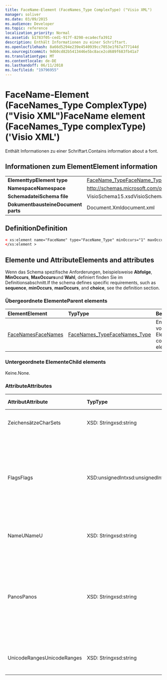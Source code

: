 ```yaml
---
title: FaceName-Element (FaceNames_Type ComplexType) ("Visio XML")
manager: soliver
ms.date: 03/09/2015
ms.audience: Developer
ms.topic: reference
localization_priority: Normal
ms.assetid: b1783f05-ced1-917f-8298-eca4ecfa3912
description: Enthält Informationen zu einer Schriftart.
ms.openlocfilehash: 8a66d5294e239e4540939cc7053e1f67a777144d
ms.sourcegitcommit: 9d60cd82b5413446e5bc8ace2cd689f683fb41a7
ms.translationtype: MT
ms.contentlocale: de-DE
ms.lasthandoff: 06/11/2018
ms.locfileid: "19796955"
---
```

# <a name="facename-element-facenamestype-complextype-visio-xml"></a><span data-ttu-id="ff120-103">FaceName-Element (FaceNames_Type ComplexType) ("Visio XML")</span><span class="sxs-lookup"><span data-stu-id="ff120-103">FaceName element (FaceNames_Type complexType) ('Visio XML')</span></span>

<span data-ttu-id="ff120-104">Enthält Informationen zu einer Schriftart.</span><span class="sxs-lookup"><span data-stu-id="ff120-104">Contains information about a font.</span></span>
  
## <a name="element-information"></a><span data-ttu-id="ff120-105">Informationen zum Element</span><span class="sxs-lookup"><span data-stu-id="ff120-105">Element information</span></span>

|||
|:-----|:-----|
|<span data-ttu-id="ff120-106">**Elementtyp**</span><span class="sxs-lookup"><span data-stu-id="ff120-106">**Element type**</span></span> <br/> |[<span data-ttu-id="ff120-107">FaceName_Type</span><span class="sxs-lookup"><span data-stu-id="ff120-107">FaceName_Type</span></span>](facename_type-complextypevisio-xml.md) <br/> |
|<span data-ttu-id="ff120-108">**Namespace**</span><span class="sxs-lookup"><span data-stu-id="ff120-108">**Namespace**</span></span> <br/> |http://schemas.microsoft.com/office/visio/2012/main  <br/> |
|<span data-ttu-id="ff120-109">**Schemadatei**</span><span class="sxs-lookup"><span data-stu-id="ff120-109">**Schema file**</span></span> <br/> |<span data-ttu-id="ff120-110">VisioSchema15.xsd</span><span class="sxs-lookup"><span data-stu-id="ff120-110">VisioSchema15.xsd</span></span>  <br/> |
|<span data-ttu-id="ff120-111">**Dokumentbausteine**</span><span class="sxs-lookup"><span data-stu-id="ff120-111">**Document parts**</span></span> <br/> |<span data-ttu-id="ff120-112">Document.Xml</span><span class="sxs-lookup"><span data-stu-id="ff120-112">document.xml</span></span>  <br/> |
   
## <a name="definition"></a><span data-ttu-id="ff120-113">Definition</span><span class="sxs-lookup"><span data-stu-id="ff120-113">Definition</span></span>

```XML
< xs:element name="FaceName" type="FaceName_Type" minOccurs="1" maxOccurs="unbounded" >
</xs:element > 
```

## <a name="elements-and-attributes"></a><span data-ttu-id="ff120-114">Elemente und Attribute</span><span class="sxs-lookup"><span data-stu-id="ff120-114">Elements and attributes</span></span>

<span data-ttu-id="ff120-115">Wenn das Schema spezifische Anforderungen, beispielsweise **Abfolge**, **MinOccurs**, **MaxOccurs**und **Wahl**, definiert finden Sie im Definitionsabschnitt.</span><span class="sxs-lookup"><span data-stu-id="ff120-115">If the schema defines specific requirements, such as **sequence**, **minOccurs**, **maxOccurs**, and **choice**, see the definition section.</span></span> 
  
### <a name="parent-elements"></a><span data-ttu-id="ff120-116">Übergeordnete Elemente</span><span class="sxs-lookup"><span data-stu-id="ff120-116">Parent elements</span></span>

|<span data-ttu-id="ff120-117">**Element**</span><span class="sxs-lookup"><span data-stu-id="ff120-117">**Element**</span></span>|<span data-ttu-id="ff120-118">**Typ**</span><span class="sxs-lookup"><span data-stu-id="ff120-118">**Type**</span></span>|<span data-ttu-id="ff120-119">**Beschreibung**</span><span class="sxs-lookup"><span data-stu-id="ff120-119">**Description**</span></span>|
|:-----|:-----|:-----|
|[<span data-ttu-id="ff120-120">FaceNames</span><span class="sxs-lookup"><span data-stu-id="ff120-120">FaceNames</span></span>](facenames-element-visiodocument_type-complextypevisio-xml.md) <br/> |[<span data-ttu-id="ff120-121">FaceNames_Type</span><span class="sxs-lookup"><span data-stu-id="ff120-121">FaceNames_Type</span></span>](facenames_type-complextypevisio-xml.md) <br/> |<span data-ttu-id="ff120-122">Enthält eine Auflistung von **FaceName** -Elementen.</span><span class="sxs-lookup"><span data-stu-id="ff120-122">Contains a collection of **FaceName** elements.</span></span>  <br/> |
   
### <a name="child-elements"></a><span data-ttu-id="ff120-123">Untergeordnete Elemente</span><span class="sxs-lookup"><span data-stu-id="ff120-123">Child elements</span></span>

<span data-ttu-id="ff120-124">Keine.</span><span class="sxs-lookup"><span data-stu-id="ff120-124">None.</span></span>
  
### <a name="attributes"></a><span data-ttu-id="ff120-125">Attribute</span><span class="sxs-lookup"><span data-stu-id="ff120-125">Attributes</span></span>

|<span data-ttu-id="ff120-126">**Attribut**</span><span class="sxs-lookup"><span data-stu-id="ff120-126">**Attribute**</span></span>|<span data-ttu-id="ff120-127">**Typ**</span><span class="sxs-lookup"><span data-stu-id="ff120-127">**Type**</span></span>|<span data-ttu-id="ff120-128">**Erforderlich**</span><span class="sxs-lookup"><span data-stu-id="ff120-128">**Required**</span></span>|<span data-ttu-id="ff120-129">**Beschreibung**</span><span class="sxs-lookup"><span data-stu-id="ff120-129">**Description**</span></span>|<span data-ttu-id="ff120-130">**Mögliche Werte**</span><span class="sxs-lookup"><span data-stu-id="ff120-130">**Possible values**</span></span>|
|:-----|:-----|:-----|:-----|:-----|
|<span data-ttu-id="ff120-131">Zeichensätze</span><span class="sxs-lookup"><span data-stu-id="ff120-131">CharSets</span></span>  <br/> |<span data-ttu-id="ff120-132">XSD: String</span><span class="sxs-lookup"><span data-stu-id="ff120-132">xsd:string</span></span>  <br/> |<span data-ttu-id="ff120-133">Optional</span><span class="sxs-lookup"><span data-stu-id="ff120-133">optional</span></span>  <br/> |<span data-ttu-id="ff120-134">Unterstützte Zeichensätze der Schriftart.</span><span class="sxs-lookup"><span data-stu-id="ff120-134">The supported character sets of the font.</span></span>  <br/> |<span data-ttu-id="ff120-135">Werte des Typs xsd: String.</span><span class="sxs-lookup"><span data-stu-id="ff120-135">Values of the xsd:string type.</span></span>  <br/> |
|<span data-ttu-id="ff120-136">Flags</span><span class="sxs-lookup"><span data-stu-id="ff120-136">Flags</span></span>  <br/> |<span data-ttu-id="ff120-137">XSD:unsignedInt</span><span class="sxs-lookup"><span data-stu-id="ff120-137">xsd:unsignedInt</span></span>  <br/> |<span data-ttu-id="ff120-138">Optional</span><span class="sxs-lookup"><span data-stu-id="ff120-138">optional</span></span>  <br/> |<span data-ttu-id="ff120-139">Flags, die Folgendes angeben: fehlende Schriftart, Standardschriftart, asiatischen Schriftart, komplexe Schriftart, vertikalen Schriftart und der Schriftarttyp.</span><span class="sxs-lookup"><span data-stu-id="ff120-139">Flags that indicate the following: missing font, default font, asian font, complex font, vertical font, and font type.</span></span>  <br/> |<span data-ttu-id="ff120-140">Werte des Typs Xsd:unsignedInt.</span><span class="sxs-lookup"><span data-stu-id="ff120-140">Values of the xsd:unsignedInt type.</span></span>  <br/> |
|<span data-ttu-id="ff120-141">NameU</span><span class="sxs-lookup"><span data-stu-id="ff120-141">NameU</span></span>  <br/> |<span data-ttu-id="ff120-142">XSD: String</span><span class="sxs-lookup"><span data-stu-id="ff120-142">xsd:string</span></span>  <br/> |<span data-ttu-id="ff120-143">erforderlich</span><span class="sxs-lookup"><span data-stu-id="ff120-143">required</span></span>  <br/> |<span data-ttu-id="ff120-144">Der Name der Schriftart als UTF-16 Unicode-Zeichenfolge.</span><span class="sxs-lookup"><span data-stu-id="ff120-144">The name of the font as a UTF-16 Unicode string.</span></span>  <br/> ||
|<span data-ttu-id="ff120-145">Panos</span><span class="sxs-lookup"><span data-stu-id="ff120-145">Panos</span></span>  <br/> |<span data-ttu-id="ff120-146">XSD: String</span><span class="sxs-lookup"><span data-stu-id="ff120-146">xsd:string</span></span>  <br/> |<span data-ttu-id="ff120-147">Optional</span><span class="sxs-lookup"><span data-stu-id="ff120-147">optional</span></span>  <br/> |<span data-ttu-id="ff120-148">Die Panose Signatur für die Schriftart.</span><span class="sxs-lookup"><span data-stu-id="ff120-148">The panose signature for the font.</span></span> <span data-ttu-id="ff120-149">Panose ist ein Klassifizierungssystem für Schriftarten, die anhand ihrer visuellen Merkmale kategorisiert.</span><span class="sxs-lookup"><span data-stu-id="ff120-149">Panose is a classification system for typefaces that categorizes them based upon their visual characteristics.</span></span>  <br/> |<span data-ttu-id="ff120-150">Werte des Typs xsd: String.</span><span class="sxs-lookup"><span data-stu-id="ff120-150">Values of the xsd:string type.</span></span>  <br/> |
|<span data-ttu-id="ff120-151">UnicodeRanges</span><span class="sxs-lookup"><span data-stu-id="ff120-151">UnicodeRanges</span></span>  <br/> |<span data-ttu-id="ff120-152">XSD: String</span><span class="sxs-lookup"><span data-stu-id="ff120-152">xsd:string</span></span>  <br/> |<span data-ttu-id="ff120-153">Optional</span><span class="sxs-lookup"><span data-stu-id="ff120-153">optional</span></span>  <br/> |<span data-ttu-id="ff120-154">Die unterstützten Unicode-Bereiche der Schriftart.</span><span class="sxs-lookup"><span data-stu-id="ff120-154">The supported Unicode ranges of the font.</span></span>  <br/> |<span data-ttu-id="ff120-155">Werte des Typs xsd: String.</span><span class="sxs-lookup"><span data-stu-id="ff120-155">Values of the xsd:string type.</span></span>  <br/> |
   

